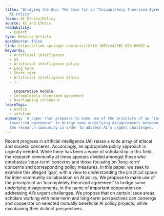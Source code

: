 ```yaml
---
title: "Bridging the Gap: The Case for an “Incompletely Theorized Agreement” on
  AI Policy"
focus: AI Ethics/Policy
source: AI and Ethics
readability:
  - Expert
type: Website Article
openSource: false
link: https://link.springer.com/article/10.1007/s43681-020-00037-w
keywords:
  - Artificial intelligence
  - AI
  - Artificial intelligence policy
  - Long term
  - Short term
  - Artificial intelligence ethics
  - |-
    
    Cooperation models
  - Incompletely theorized agreement
  - Overlapping consensus
learnTags:
  - ethics
  - solution
summary: 'A paper that proposes to make use of the principle of an "incompletely
  theorized agreement" to bridge some underlying disagreements between those in
  the research community in order to address AI’s urgent challenges. '
---
```

Recent progress in artificial intelligence (AI) raises a wide array of ethical and societal concerns. Accordingly, an appropriate policy approach is urgently needed. While there has been a wave of scholarship in this field, the research community at times appears divided amongst those who emphasize ‘near-term’ concerns and those focusing on ‘long-term’ concerns and corresponding policy measures. In this paper, we seek to examine this alleged ‘gap’, with a view to understanding the practical space for inter-community collaboration on AI policy. We propose to make use of the principle of an ‘incompletely theorized agreement’ to bridge some underlying disagreements, in the name of important cooperation on addressing AI’s urgent challenges. We propose that on certain issue areas, scholars working with near-term and long-term perspectives can converge and cooperate on selected mutually beneficial AI policy projects, while maintaining their distinct perspectives.
